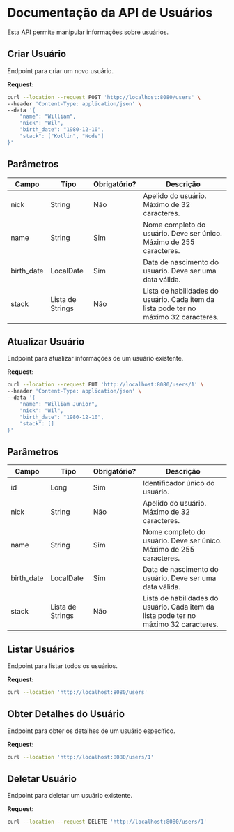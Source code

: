 # Documentação da API de Usuários

Esta API permite manipular informações sobre usuários.

## Criar Usuário

Endpoint para criar um novo usuário.

**Request:**

```bash
curl --location --request POST 'http://localhost:8080/users' \
--header 'Content-Type: application/json' \
--data '{
    "name": "William",
    "nick": "Wil",
    "birth_date": "1980-12-10",
    "stack": ["Kotlin", "Node"]
}'
```

## Parâmetros

<table>
	<thead>
		<tr>
			<th>Campo</th>
			<th>Tipo</th>
			<th>Obrigatório?</th>
			<th>Descrição</th>
		</tr>
	</thead>
	<tbody>
		<tr>
			<td>nick</td>
			<td>String</td>
			<td>Não</td>
			<td>Apelido do usuário. Máximo de 32 caracteres.</td>
		</tr>
		<tr>
			<td>name</td>
			<td>String</td>
			<td>Sim</td>
			<td>Nome completo do usuário. Deve ser único. Máximo de 255 caracteres.</td>
		</tr>
		<tr>
			<td>birth_date</td>
			<td>LocalDate</td>
			<td>Sim</td>
			<td>Data de nascimento do usuário. Deve ser uma data válida.</td>
		</tr>
		<tr>
			<td>stack</td>
			<td>Lista de Strings</td>
			<td>Não</td><td>Lista de habilidades do usuário. Cada item da lista pode ter no máximo 32 caracteres.</td>
		</tr>
	</tbody>
</table>

## Atualizar Usuário

Endpoint para atualizar informações de um usuário existente.

**Request:**

```bash
curl --location --request PUT 'http://localhost:8080/users/1' \
--header 'Content-Type: application/json' \
--data '{
    "name": "William Junior",
    "nick": "Wil",
    "birth_date": "1980-12-10",
    "stack": []
}'
```

## Parâmetros

<table>
	<thead>
		<tr>
			<th>Campo</th>
			<th>Tipo</th>
			<th>Obrigatório?</th>
			<th>Descrição</th>
		</tr>
	</thead>
	<tbody>
		<tr>
			<td>id</td>
			<td>Long</td>
			<td>Sim</td>
			<td>Identificador único do usuário.</td>
		</tr>
		<tr>
			<td>nick</td>
			<td>String</td>
			<td>Não</td>
			<td>Apelido do usuário. Máximo de 32 caracteres.</td>
		</tr>
		<tr>
			<td>name</td>
			<td>String</td>
			<td>Sim</td>
			<td>Nome completo do usuário. Deve ser único. Máximo de 255 caracteres.</td>
		</tr>
		<tr>
			<td>birth_date</td>
			<td>LocalDate</td>
			<td>Sim</td>
			<td>Data de nascimento do usuário. Deve ser uma data válida.</td>
		</tr>
		<tr>
			<td>stack</td>
			<td>Lista de Strings</td>
			<td>Não</td><td>Lista de habilidades do usuário. Cada item da lista pode ter no máximo 32 caracteres.</td>
		</tr>
	</tbody>
</table>

## Listar Usuários

Endpoint para listar todos os usuários.

**Request:**

```bash
curl --location 'http://localhost:8080/users'
```

## Obter Detalhes do Usuário

Endpoint para obter os detalhes de um usuário específico.

**Request:**

```bash
curl --location 'http://localhost:8080/users/1'
```

## Deletar Usuário

Endpoint para deletar um usuário existente.

**Request:**

```bash
curl --location --request DELETE 'http://localhost:8080/users/1'
```

